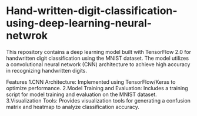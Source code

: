 # Hand-written-digit-classification-using-deep-learning-neural-netwrok
This repository contains a deep learning model built with TensorFlow 2.0 for handwritten digit classification using the MNIST dataset. The model utilizes a convolutional neural network (CNN) architecture to achieve high accuracy in recognizing handwritten digits.

Features
1.CNN Architecture: Implemented using TensorFlow/Keras to optimize performance.
2.Model Training and Evaluation: Includes a training script for model training and evaluation on the MNIST dataset.
3.Visualization Tools: Provides visualization tools for generating a confusion matrix and heatmap to analyze classification accuracy.
